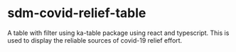 # sdm-covid-relief-table

A  table with filter using ka-table package using react and typescript. This is used to display the reliable sources of covid-19 relief effort.
